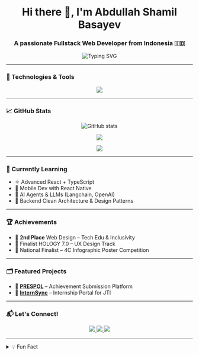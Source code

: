 <h1 align="center">Hi there 👋, I'm Abdullah Shamil Basayev</h1>
<h3 align="center">A passionate Fullstack Web Developer from Indonesia 🇮🇩</h3>

<p align="center">
  <img src="https://readme-typing-svg.herokuapp.com?font=Fira+Code&size=22&duration=3000&pause=1000&color=00FFD9&center=true&vCenter=true&width=435&lines=Fullstack+Web+Developer;Frontend+%7C+Backend;Lifelong+Learner+%F0%9F%93%9A" alt="Typing SVG" />
</p>

---

### 🔧 Technologies & Tools

<p align="center">
  <img src="https://skillicons.dev/icons?i=html,css,js,ts,react,nextjs,tailwind,php,laravel,mysql,postgres,nodejs,git,github,vscode" />
</p>

---

### 📈 GitHub Stats

<p align="center">
  <img src="https://github-readme-stats.vercel.app/api?username=sayevvv&show_icons=true&theme=tokyonight&hide_title=true" alt="GitHub stats" />
</p>

<p align="center">
  <img src="https://github-readme-streak-stats.herokuapp.com?user=shamilbasayev&theme=tokyonight&hide_border=false" />
</p>

<p align="center">
  <img src="https://github-readme-stats.vercel.app/api/top-langs/?username=shamilbasayev&layout=compact&theme=tokyonight&langs_count=8" />
</p>

---

### 🧠 Currently Learning
- ⚛️ Advanced React + TypeScript
- 📱 Mobile Dev with React Native
- 🤖 AI Agents & LLMs (Langchain, OpenAI)
- 🧱 Backend Clean Architecture & Design Patterns

---

### 🏆 Achievements
- 🥇 **2nd Place** Web Design – Tech Edu & Inclusivity
- 🥉 Finalist HOLOGY 7.0 – UX Design Track
- 🏅 National Finalist – 4C Infographic Poster Competition

---

### 🗂️ Featured Projects

- 🚀 [**PRESPOL**](#) – Achievement Submission Platform  
- 🔗 [**InternSync**](#) – Internship Portal for JTI  

---

### 📬 Let's Connect!

<p align="center">
  <a href="https://www.linkedin.com/in/shamilcoy" target="_blank">
    <img src="https://img.shields.io/badge/LinkedIn-0077B5?style=for-the-badge&logo=linkedin&logoColor=white" />
  </a>
  <a href="mailto:shamilbasayev10@gmail.com" target="_blank">
    <img src="https://img.shields.io/badge/Gmail-D14836?style=for-the-badge&logo=gmail&logoColor=white" />
  </a>
  <a href="https://github.com/sayevvv" target="_blank">
    <img src="https://img.shields.io/badge/GitHub-171515?style=for-the-badge&logo=github&logoColor=white" />
  </a>
</p>

---

<details>
<summary>💡 Fun Fact</summary>

> I'm looking for a job.

</details>

